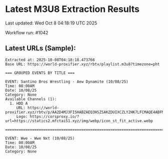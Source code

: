 # Latest M3U8 Extraction Results

Last updated: Wed Oct  8 04:18:19 UTC 2025

Workflow run: #1042

## Latest URLs (Sample):
```
Extracted at: 2025-10-08T04:18:18.473766
Base URL: https://world-proxifier.xyz/rbtv/playlist.m3u8?timezone=pht

=== GROUPED EVENTS BY TITLE ===

EVENT: Santino Bros Wrestling - Aew Dynamite (10/08/25)
Time: 08:00AM
Date: 10/08/25
Category: None
Available Channels (1):
  1. HDD A
     URL: https://world-proxifier.xyz/rbtv/p/AA2D4MJ3FI5HABZAEQ3HSZSAKZDUIXCZLY2HK7LFCMAQE4ABFMSSINCYIZLBIGQ2CAAWO5L2N5ZHE5L2N5ZHS5LJAEFQKAQQDINBAYLCMJ2GO7I/index.m3u8
     Logo: https://corsproxy.io/?url=https://statics2.mfctai51.xyz/img/webp/icon_st_fit_active.webp

================================================================================

EVENT: Wwe - Wwe Nxt (10/08/25)
Time: 08:00AM
Date: 10/08/25
Category: None
```
